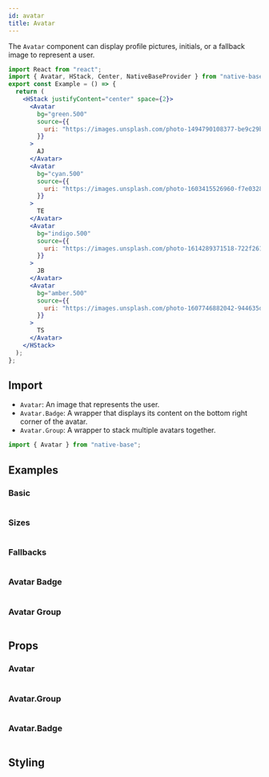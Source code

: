 ```yaml
---
id: avatar
title: Avatar
---
```


The `Avatar` component can display profile pictures, initials, or a fallback image to represent a user.

```jsx isShowcase
import React from "react";
import { Avatar, HStack, Center, NativeBaseProvider } from "native-base";
export const Example = () => {
  return (
    <HStack justifyContent="center" space={2}>
      <Avatar
        bg="green.500"
        source={{
          uri: "https://images.unsplash.com/photo-1494790108377-be9c29b29330?ixlib=rb-1.2.1&ixid=MnwxMjA3fDB8MHxwaG90by1wYWdlfHx8fGVufDB8fHx8&auto=format&fit=crop&w=687&q=80",
        }}
      >
        AJ
      </Avatar>
      <Avatar
        bg="cyan.500"
        source={{
          uri: "https://images.unsplash.com/photo-1603415526960-f7e0328c63b1?ixlib=rb-1.2.1&ixid=MnwxMjA3fDB8MHxwaG90by1wYWdlfHx8fGVufDB8fHx8&auto=format&fit=crop&w=1470&q=80",
        }}
      >
        TE
      </Avatar>
      <Avatar
        bg="indigo.500"
        source={{
          uri: "https://images.unsplash.com/photo-1614289371518-722f2615943d?ixlib=rb-1.2.1&ixid=MnwxMjA3fDB8MHxwaG90by1wYWdlfHx8fGVufDB8fHx8&auto=format&fit=crop&w=687&q=80",
        }}
      >
        JB
      </Avatar>
      <Avatar
        bg="amber.500"
        source={{
          uri: "https://images.unsplash.com/photo-1607746882042-944635dfe10e?ixlib=rb-1.2.1&ixid=MnwxMjA3fDB8MHxwaG90by1wYWdlfHx8fGVufDB8fHx8&auto=format&fit=crop&w=1470&q=80",
        }}
      >
        TS
      </Avatar>
    </HStack>
  );
};
```

## Import

- `Avatar`: An image that represents the user.
- `Avatar.Badge`: A wrapper that displays its content on the bottom right corner of the avatar.
- `Avatar.Group`: A wrapper to stack multiple avatars together.

```jsx
import { Avatar } from "native-base";
```

## Examples

### Basic

```ComponentSnackPlayer path=components,composites,Avatar,usage.tsx

```

### Sizes

```ComponentSnackPlayer path=components,composites,Avatar,size.tsx

```

### Fallbacks

```ComponentSnackPlayer path=components,composites,Avatar,Fallback.tsx

```

### Avatar Badge

```ComponentSnackPlayer path=components,composites,Avatar,AvatarBadge.tsx

```

### Avatar Group

```ComponentSnackPlayer path=components,composites,Avatar,AvatarGroup.tsx

```

## Props

### Avatar

```ComponentPropTable path=composites,Avatar,Avatar.tsx

```

### Avatar.Group

```ComponentPropTable path=composites,Avatar,Group.tsx

```

### Avatar.Badge

```ComponentPropTable path=composites,Avatar,Badge.tsx

```

## Styling

<ComponentTheme name="avatar" />
